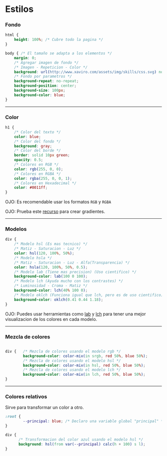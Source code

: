 # Estilos

### Fondo
```css
html {
    height: 100%; /* Cubre todo la pagina */
}

body { /* El tamaño se adapta a los elementos */
    margin: 0;
    /* Agregar imagen de fondo */
    /* Imagen - Repeticion - Color */
    background: url(http://www.xaviro.com/assets/img/skills/css.svg) no-repeat, blue;
    /* Fondo por parametros */
    background-repeat: no-repeat;
    background-position: center;
    background-size: 100px;
    background-color: blue;
}
```
---
### Color
```css
h1 {
    /* Color del texto */
    color: blue; 
    /* Color del fondo */
    background: gray;
    /* Color del borde */
    border: solid 10px green;
    opacity: 0.5;
    /* Colores en RGB */
    color: rgb(255, 0, 0);
    /* Colores en RGBA */
    color: rgba(255, 0, 0, 1);
    /* Colores en Hexadecimal */
    color: #0011ff;
}
```
OJO: Es recomendable usar los formatos `RGB` y `RGBA` 

OJO: Prueba este [recurso](https://gradients.app/es/new) para crear gradientes.

---
### Modelos

```css
div {
    /* Modelo hsl (Es mas tecnico) */
    /* Matiz - Saturacion - Luz */
    color: hsl(120, 100%, 50%);
    /* Modelo hsla */
    /* Matiz - Saturacion - Luz - Alfa(Transparencia) */
    color: hsla(120, 100%, 50%, 0.5);
    /* Modelo lab (Tiene mas precision) (Uso cientifico) */
    background-color: lab(100 0 100);
    /* Modelo lch (Ayuda mucho con los contrastes) */ 
    /* Luminosidad - Croma - Matiz */
    background-color: lch(40% 100 0);
    /* Modelo oklch (Funciona igual que lch, pero es de uso cientifico) */
    background-color: oklch(0.41 0.44 1.18);
}
```  
OJO: Puedes usar herramientas como [lab](https://observablehq.com/@d3/lab-color-picker) y [lch](https://lch.oklch.com/#70,39,227,100) para tener una mejor visualizacion de los colores en cada modelo. 

---

### Mezcla de colores 

```css

div {   /* Mezcla de colores usando el modelo rgb */
        background-color: color-mix(in srgb, red 50%, blue 50%);
        /* Mezcla de colores usando el modelo hsl */
        background-color: color-mix(in hsl, red 50%, blue 50%);
        /* Mezcla de colores usando el modelo lch */ 
        background-color: color-mix(in lch, red 50%, blue 50%); 
}
```
---
### Colores relativos
Sirve para transformar un color a otro.

```css
:root {
        --principal: blue; /* Declaro una variable global "principal" */
}

div {
      /* Transformacion del color azul usando el modelo hsl */
      background: hsl(from var(--principal) calc(h + 100) s l);
}
```



